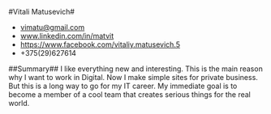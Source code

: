 #Vitali Matusevich#
- vimatu@gmail.com
- www.linkedin.com/in/matvit
- https://www.facebook.com/vitaliy.matusevich.5
- +375(29)627614

##Summary##
I like everything new and interesting. This is the main reason why I want to work in Digital. Now I make simple sites for private business. But this is a long way to go for my IT career. My immediate goal is to become a member of a cool team that creates serious things for the real world.
